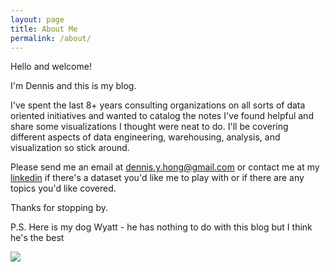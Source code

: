 ```yaml
---
layout: page
title: About Me
permalink: /about/
---
```


Hello and welcome! 

I'm Dennis and this is my blog. 

I've spent the last 8+ years consulting organizations on all sorts of data oriented initiatives and wanted to catalog the notes I've found helpful and share some visualizations I thought were neat to do. I'll be covering different aspects of data engineering, warehousing, analysis, and visualization so stick around.

Please send me an email at [dennis.y.hong@gmail.com](dennis.y.hong@gmail.com) or contact me at my [linkedin](https://www.linkedin.com/in/dennisyhong/) if there's a dataset you'd like me to play with or if there are any topics you'd like covered. 

Thanks for stopping by.

P.S. Here is my dog Wyatt - he has nothing to do with this blog but I think he's the best

<img src="{{site.url}}/assets/wyatt.jpg" style="display: block; margin: auto;" />


